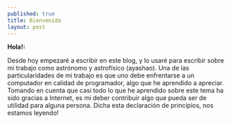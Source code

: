 ```yaml
---
published: true
title: Bienvenida
layout: post
---
```


__Hola!:__

Desde hoy empezaré a escribir en este blog, y lo usaré para escribir sobre mi trabajo como astrónomo y astrofísico (ayashao). Una de las particularidades de mi trabajo es que uno debe enfrentarse a un computador en calidad de programador, algo que he aprendido a apreciar. Tomando en cuenta que casi todo lo que he aprendido sobre este tema ha sido gracias a Internet, es mi deber contribuir algo que pueda ser de utilidad para alguna persona. 
Dicha esta declaración de principios, nos estamos leyendo!

